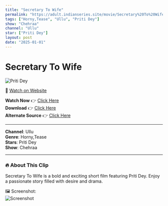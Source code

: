 ```yaml
---
title: "Secretary To Wife"
permalink: "https://adult.indianseries.site/movie/Secretary%20To%20Wife"
tags: ["Horny,Tease", "Ullu", "Priti Dey"]
show: "Chehraa"
channel: "Ullu"
star: ["Priti Dey"]
layout: post
date: "2025-01-01"
---
```


# Secretary To Wife

![Priti Dey](https://shorts.desisins.com/wp-content/uploads/2024/12/Supriya-Chaube.jpg)

🔗 [Watch on Website](https://adult.indianseries.site/movie/Secretary%20To%20Wife)

**Watch Now** 👉 [Click Here](https://adult.indianseries.site/movie/Secretary%20To%20Wife)  
**Download** 👉 [Click Here](https://adult.indianseries.site/movie/Secretary%20To%20Wife)  
**Alternate Source** 👉 [Click Here](https://adult.indianseries.site/movie/Secretary%20To%20Wife)

---

**Channel**: Ullu  
**Genre**: Horny,Tease  
**Stars**: Priti Dey  
**Show**: Chehraa

---

### 🔥 About This Clip

Secretary To Wife is a bold and exciting short film featuring Priti Dey. Enjoy a passionate story filled with desire and drama.
 
🖼️ Screenshot:  
![Screenshot](https://shorts.desisins.com/wp-content/uploads/2024/12/Supriya-Chaube.jpg)
